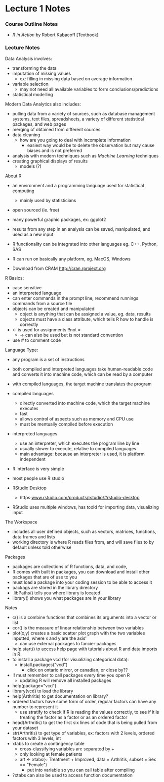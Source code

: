 # Lecture 1 Notes

### Course Outline Notes

- *R in Action* by Robert Kabacoff [Textbook]

### Lecture Notes  

Data Analysis involves:
- transforming the data
- imputation of missing values
    - ex: filling in missing data based on average information
- variable selection
    - may not need all available variables to form conclusions/predictions
- statistical modelling

Modern Data Analytics also includes:
- pulling data from a variety of sources, such as database management systems, text files, spreadsheets, a variety of different statistical packages, and web pages
- merging of obtained from different sources
- data cleaning
    - how are you going to deal with incomplete information
        - easiest way would be to delete the observation but may cause biases and is not preferred
- analysis with modern techniques such as *Machine Learning* techniques
- creating graphical displays of results
    - models (?)

About R
- an environment and a programming language used for statistical computing
    - mainly used by statisticians
- open sourced (ie. free)
- many powerful graphic packages, ex: ggplot2
- results from any step in an analysis can be saved, manipulated, and used as a new input
- R functionality can be integrated into other languages eg. C++, Python, SAS
- R can run on basically any platform, eg. MacOS, Windows

- Download from CRAM
http://cran.rproject.org


R Basics:
- case sensitive
- an interpreted language
- can enter commands in the prompt line, recommend runnings commands from a source file
- objects can be created and manipulated
    - object is anything that can be assigned a value, eg. data, results
    - objects must have a class attribute, which tells R how to handle is correctly
- <- is used for assignments !!not =
    - -> can also be used but is not standard convention
- use # to comment code

Language Type:
- any program is a set of instructions
- both compiled and interpreted languages take human-readable code and converts it into machine code, which can be read by a computer
- with compiled languages, the target machine translates the program
- compiled languages
    - directly converted into machine code, which the target machine executes   
    - fast
    - allows control of aspects such as memory and CPU use
    - must be mentually compiled before execution
- interpreted languages
    - use an interpreter, which executes the program line by line
    - usually slower to execute, relative to compiled languages
    - main advantage: because an interpreter is used, it is platform independent

- R interface is very simple
- most people use R studio
- RStudio Desktop
    - https:www.rstudio.com/products/rstudio/#rstudio-desktop
- RStudio uses multiple windows, has toold for importing data, visualizing input

The Workspace
- includes all user defined objects, such as vectors, matrices, functions, data frames and lists
- working directory is where R reads files from, and will save files to by default unless told otherwise

Packages
- packages are collections of R functions, data, and code,
- R comes with built in packages, you can download and install other packages that are of use to you
- must load a package into your coding session to be able to access it
- packags are stored in the library directory
- .libPaths() tells you where library is located
- library() shows you what packages are in your library

Notes
- c() is a combine functions that combines its arguments into a vector or list
- cor() is the measure of linear relationship between two variables
- plot(x,y) creates a basic scatter plot graph with the two variables inputted, where x and y are the axis'
    - can use external packages to fancier packages
- help.start() to access help page with tutorials about R and data imports in R
- to install a package vcd (for visualizing categorical data):
    - install.packages("vcd")
        - click on ontario mirror, or canadian, or close by??
- !! must remember to call packages every time you open R
    - updating R will remove all installed packages
- help(package="vcd")
- library(vcd) to load the library
- help(Arthritis) to get documentation on library?
- ordered factors have some form of order, regular factors can have any number to represent it
    - use stratify to check if R is reading the values correctly, to see if it is treating the factor as a factor or as an ordered factor
- head(Arthritis) to get the first six lines of code that is being pulled from your dataset
- str(Arthritis) to get type of variables, ex: factors with 2 levels, ordered factors with 3 levels, int
- xtabs to create a contingency table
    - cross-classifying variables are separated by +
    - only looking at female patients
    - art <- xtabs(~ Treatment + Improved, data = Arthritis, subset = Sex == "Female")
        - put into variable so you can call table after compiling
- ?xtabs can also be used to access function documentation


